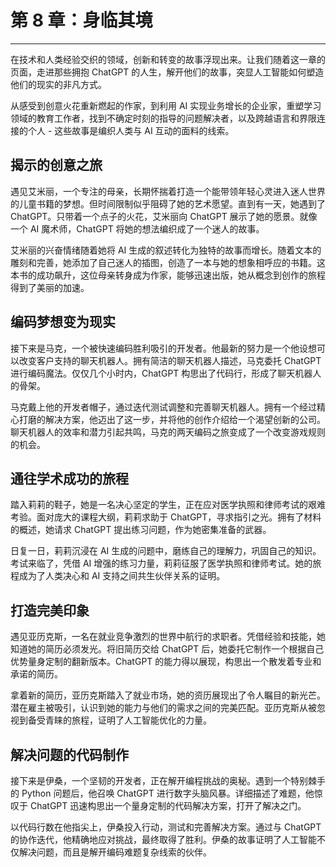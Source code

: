 # 第 8 章：身临其境

* * *

在技术和人类经验交织的领域，创新和转变的故事浮现出来。让我们随着这一章的页面，走进那些拥抱 ChatGPT 的人生，解开他们的故事，突显人工智能如何塑造他们的现实的非凡方式。

从感受到创意火花重新燃起的作家，到利用 AI 实现业务增长的企业家，重塑学习领域的教育工作者，找到不确定时刻的指导的问题解决者，以及跨越语言和界限连接的个人 - 这些故事是编织人类与 AI 互动的面料的线索。

## 揭示的创意之旅

遇见艾米丽，一个专注的母亲，长期怀揣着打造一个能带领年轻心灵进入迷人世界的儿童书籍的梦想。但时间限制似乎阻碍了她的艺术愿望。直到有一天，她遇到了 ChatGPT。只带着一个点子的火花，艾米丽向 ChatGPT 展示了她的愿景。就像一个 AI 魔术师，ChatGPT 将她的想法编织成了一个迷人的故事。

艾米丽的兴奋情绪随着她将 AI 生成的叙述转化为独特的故事而增长。随着文本的雕刻和完善，她添加了自己迷人的插图，创造了一本与她的想象相呼应的书籍。这本书的成功飙升，这位母亲转身成为作家，能够迅速出版，她从概念到创作的旅程得到了美丽的加速。

## 编码梦想变为现实

接下来是马克，一个被快速编码胜利吸引的开发者。他最新的努力是一个他设想可以改变客户支持的聊天机器人。拥有简洁的聊天机器人描述，马克委托 ChatGPT 进行编码魔法。仅仅几个小时内，ChatGPT 构思出了代码行，形成了聊天机器人的骨架。

马克戴上他的开发者帽子，通过迭代测试调整和完善聊天机器人。拥有一个经过精心打磨的解决方案，他迈出了这一步，并将他的创作介绍给一个渴望创新的公司。聊天机器人的效率和潜力引起共鸣，马克的两天编码之旅变成了一个改变游戏规则的机会。

## 通往学术成功的旅程

踏入莉莉的鞋子，她是一名决心坚定的学生，正在应对医学执照和律师考试的艰难考验。面对庞大的课程大纲，莉莉求助于 ChatGPT，寻求指引之光。拥有了材料的概述，她请求 ChatGPT 提出练习问题，作为她密集准备的武器。

日复一日，莉莉沉浸在 AI 生成的问题中，磨练自己的理解力，巩固自己的知识。考试来临了，凭借 AI 增强的练习力量，莉莉征服了医学执照和律师考试。她的旅程成为了人类决心和 AI 支持之间共生伙伴关系的证明。

## 打造完美印象

遇见亚历克斯，一名在就业竞争激烈的世界中航行的求职者。凭借经验和技能，她知道她的简历必须发光。将旧简历交给 ChatGPT 后，她委托它制作一个根据自己优势量身定制的翻新版本。ChatGPT 的能力得以展现，构思出一个散发着专业和承诺的简历。

拿着新的简历，亚历克斯踏入了就业市场，她的资历展现出了令人瞩目的新光芒。潜在雇主被吸引，认识到她的能力与他们的需求之间的完美匹配。亚历克斯从被忽视到备受青睐的旅程，证明了人工智能优化的力量。

## 解决问题的代码制作

接下来是伊桑，一个坚韧的开发者，正在解开编程挑战的奥秘。遇到一个特别棘手的 Python 问题后，他召唤 ChatGPT 进行数字头脑风暴。详细描述了难题，他惊叹于 ChatGPT 迅速构思出一个量身定制的代码解决方案，打开了解决之门。

以代码行数在他指尖上，伊桑投入行动，测试和完善解决方案。通过与 ChatGPT 的协作迭代，他精确地应对挑战，最终取得了胜利。伊桑的故事证明了人工智能不仅解决问题，而且是解开编码难题复杂线索的伙伴。
